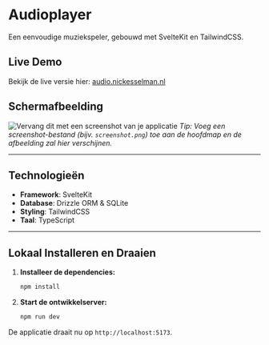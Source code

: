 # Audioplayer

Een eenvoudige muziekspeler, gebouwd met SvelteKit en TailwindCSS.


## Live Demo

Bekijk de live versie hier: [audio.nickesselman.nl](http://audio.nickesselman.nl/)


## Schermafbeelding

![Vervang dit met een screenshot van je applicatie](./screenshot.png)
*Tip: Voeg een screenshot-bestand (bijv. `screenshot.png`) toe aan de hoofdmap en de afbeelding zal hier verschijnen.*

---

## Technologieën

*   **Framework**: SvelteKit
*   **Database**: Drizzle ORM & SQLite
*   **Styling**: TailwindCSS
*   **Taal**: TypeScript

---

## Lokaal Installeren en Draaien

1.  **Installeer de dependencies:**
    ```bash
    npm install
    ```
2.  **Start de ontwikkelserver:**
    ```bash
    npm run dev
    ```
De applicatie draait nu op `http://localhost:5173`.
